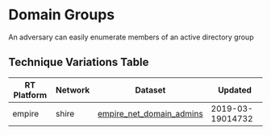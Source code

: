 # Domain Groups

An adversary can easily enumerate members of an active directory group

## Technique Variations Table

| RT Platform | Network | Dataset | Updated |
| ----------- | ------- | --------- | ------- |
| empire |  shire | [empire_net_domain_admins](./empire_net_domain_admins.md) | 2019-03-19014732 |